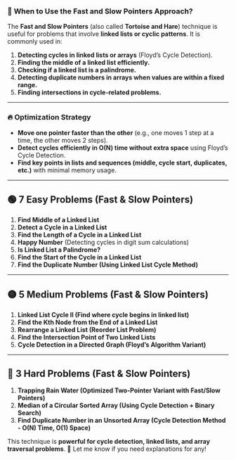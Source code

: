### 📌 **When to Use the Fast and Slow Pointers Approach?**  

The **Fast and Slow Pointers** (also called **Tortoise and Hare**) technique is useful for problems that involve **linked lists or cyclic patterns**. It is commonly used in:  
1. **Detecting cycles in linked lists or arrays** (Floyd’s Cycle Detection).  
2. **Finding the middle of a linked list efficiently.**  
3. **Checking if a linked list is a palindrome.**  
4. **Detecting duplicate numbers in arrays when values are within a fixed range.**  
5. **Finding intersections in cycle-related problems.**  

---

### 🔥 **Optimization Strategy**  
- **Move one pointer faster than the other** (e.g., one moves 1 step at a time, the other moves 2 steps).  
- **Detect cycles efficiently in O(N) time without extra space** using Floyd’s Cycle Detection.  
- **Find key points in lists and sequences (middle, cycle start, duplicates, etc.)** with minimal memory usage.  

---

## 🟢 **7 Easy Problems (Fast & Slow Pointers)**
1. **Find Middle of a Linked List**  
2. **Detect a Cycle in a Linked List**  
3. **Find the Length of a Cycle in a Linked List**  
4. **Happy Number** (Detecting cycles in digit sum calculations)  
5. **Is Linked List a Palindrome?**  
6. **Find the Start of the Cycle in a Linked List**  
7. **Find the Duplicate Number (Using Linked List Cycle Method)**  

---

## 🟡 **5 Medium Problems (Fast & Slow Pointers)**
1. **Linked List Cycle II (Find where cycle begins in linked list)**  
2. **Find the Kth Node from the End of a Linked List**  
3. **Rearrange a Linked List (Reorder List Problem)**  
4. **Find the Intersection Point of Two Linked Lists**  
5. **Cycle Detection in a Directed Graph (Floyd’s Algorithm Variant)**  

---

## 🔴 **3 Hard Problems (Fast & Slow Pointers)**
1. **Trapping Rain Water (Optimized Two-Pointer Variant with Fast/Slow Pointers)**  
2. **Median of a Circular Sorted Array (Using Cycle Detection + Binary Search)**  
3. **Find Duplicate Number in an Unsorted Array (Cycle Detection Method - O(N) Time, O(1) Space)**  

This technique is **powerful for cycle detection, linked lists, and array traversal problems**. 🚀 Let me know if you need explanations for any!